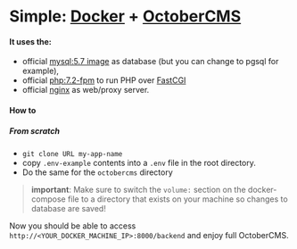 # Simple: [Docker](https://www.docker.com/) + [OctoberCMS](http://octobercms.com/)

#### It uses the:
- official [mysql:5.7 image](https://hub.docker.com/_/mysql/) as database (but you can change to pgsql for example),
- official [php:7.2-fpm](#) to run PHP over [FastCGI](https://en.wikipedia.org/wiki/FastCGI)
- official  [nginx](#) as web/proxy server.

#### How to

##### From scratch

* `git clone URL my-app-name`
* copy `.env-example` contents into a `.env` file in the root directory.
* Do the same for the `octobercms` directory

> **important**: Make sure to switch the `volume:` section on the docker-compose file to a directory that exists on your machine so changes to database are saved!

Now you should be able to access `http://<YOUR_DOCKER_MACHINE_IP>:8000/backend` and enjoy full OctoberCMS.
